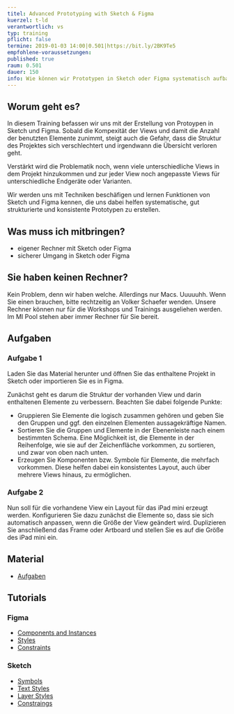 ```yaml
---
titel: Advanced Prototyping with Sketch & Figma
kuerzel: t-ld
verantwortlich: vs
typ: training
pflicht: false
termine: 2019-01-03 14:00|0.501|https://bit.ly/2BK9Te5
empfohlene-voraussetzungen: 
published: true
raum: 0.501
dauer: 150
info: Wie können wir Prototypen in Sketch oder Figma systematisch aufbauen?
---
```


## Worum geht es?

In diesem Training befassen wir uns mit der Erstellung von Protoypen in Sketch und Figma. 
Sobald die Kompexität der Views und damit die Anzahl der benutzten Elemente zunimmt, steigt auch die Gefahr, dass die  Struktur des Projektes sich verschlechtert und irgendwann die Übersicht verloren geht.

Verstärkt wird die Problematik noch, wenn viele unterschiedliche Views in dem Projekt hinzukommen und zur jeder View noch angepasste Views für unterschiedliche Endgeräte oder Varianten.

Wir werden uns mit Techniken beschäfigen und lernen Funktionen von Sketch und Figma kennen, die uns dabei helfen systematische, gut strukturierte und konsistente Prototypen zu erstellen. 


## Was muss ich mitbringen?
- eigener Rechner mit Sketch oder Figma
- sicherer Umgang in Sketch oder Figma

## Sie haben keinen Rechner?
Kein Problem, denn wir haben welche. Allerdings nur Macs. Uuuuuhh. Wenn Sie einen brauchen, bitte rechtzeitig an Volker Schaefer wenden. Unsere Rechner können nur für die Workshops und Trainings ausgeliehen werden. Im MI Pool stehen aber immer Rechner für Sie bereit.

## Aufgaben
### Aufgabe 1
Laden Sie das Material herunter und öffnen Sie das enthaltene Projekt in Sketch oder importieren Sie es in Figma.

Zunächst geht es darum die Struktur der vorhanden View und darin enthaltenen Elemente zu verbessern. 
Beachten Sie dabei folgende Punkte:  
* Gruppieren Sie Elemente die logisch zusammen gehören und geben Sie den Gruppen und ggf. den einzelnen Elementen aussagekräftige Namen.
* Sortieren Sie die Gruppen und Elemente in der Ebenenleiste nach einem bestimmten Schema. Eine Möglichkeit ist, die Elemente in der Reihenfolge, wie sie auf der Zeichenfläche vorkommen, zu sortieren, und zwar von oben nach unten.  
* Erzeugen Sie Komponenten bzw. Symbole für Elemente, die mehrfach vorkommen. 
  Diese helfen dabei ein konsistentes Layout, auch über mehrere Views hinaus, zu ermöglichen.

### Aufgabe 2
Nun soll für die vorhandene View ein Layout für das iPad mini erzeugt werden.
Konfigurieren Sie dazu zunächst die Elemente so, dass sie sich automatisch anpassen, wenn die Größe der View geändert wird.
Duplizieren Sie anschließend das Frame oder Artboard und stellen Sie es auf die Größe des iPad mini ein.

## Material

- [Aufgaben](../../download/trainings/advanced-prototyping/training-advanced-prototyping.zip)

## Tutorials
### Figma
- [Components and Instances](https://help.figma.com/article/66-components/)
- [Styles](https://help.figma.com/category/221-styles)
- [Constraints](https://help.figma.com/article/54-constraints)

### Sketch
- [Symbols](https://www.sketchapp.com/docs/symbols/)
- [Text Styles](https://www.sketchapp.com/docs/text/text-styles/)
- [Layer Styles](https://www.sketchapp.com/docs/styling/shared-styles/)
- [Constraings](https://www.sketchapp.com/docs/layer-basics/constraints/)
